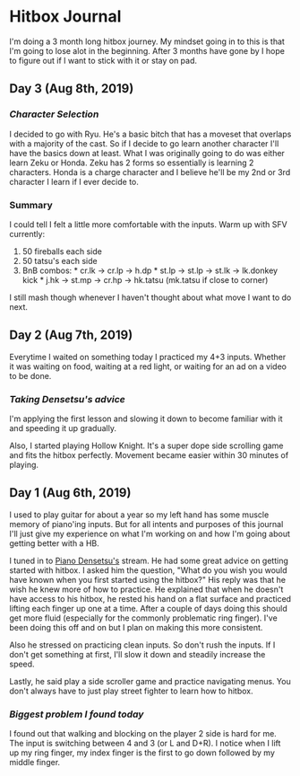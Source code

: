 # Hitbox Journal

I'm doing a 3 month long hitbox journey.
My mindset going in to this is that I'm going to lose alot in the beginning.
After 3 months have gone by I hope to figure out if I want to stick with it or stay on pad.

## Day 3 (Aug 8th, 2019)

### _Character Selection_

I decided to go with Ryu.
He's a basic bitch that has a moveset that overlaps with a majority of the cast.
So if I decide to go learn another character I'll have the basics down at least.
What I was originally going to do was either learn Zeku or Honda.
Zeku has 2 forms so essentially is learning 2 characters.
Honda is a charge character and I believe he'll be my 2nd or 3rd character I learn if I ever decide to.

### Summary

I could tell I felt a little more comfortable with the inputs.
Warm up with SFV currently:
  1. 50 fireballs each side
  2. 50 tatsu's each side
  3. BnB combos:
    * cr.lk -> cr.lp -> h.dp
    * st.lp -> st.lp -> st.lk -> lk.donkey kick
    * j.hk -> st.mp -> cr.hp -> hk.tatsu (mk.tatsu if close to corner)

I still mash though whenever I haven't thought about what move I want to do next.

## Day 2 (Aug 7th, 2019)

Everytime I waited on something today I practiced my 4+3 inputs.
Whether it was waiting on food, waiting at a red light, or waiting for an ad on a video to be done.

### _Taking Densetsu's advice_

I'm applying the first lesson and slowing it down to become familiar with it and speeding it up gradually.

Also, I started playing Hollow Knight.
It's a super dope side scrolling game and fits the hitbox perfectly.
Movement became easier within 30 minutes of playing.

## Day 1 (Aug 6th, 2019)

I used to play guitar for about a year so my left hand has some muscle memory of piano'ing inputs.
But for all intents and purposes of this journal I'll just give my experience on what I'm working on and how I'm going about getting better with a HB.

I tuned in to <a href="https://twitter.com/PianoDensetsu" target="_blank">Piano Densetsu's</a> stream.
He had some great advice on getting started with hitbox.
I asked him the question, "What do you wish you would have known when you first started using the hitbox?"
His reply was that he wish he knew more of how to practice.
He explained that when he doesn't have access to his hitbox,
he rested his hand on a flat surface and practiced lifting each finger up one at a time.
After a couple of days doing this should get more fluid (especially for the commonly problematic ring finger).
I've been doing this off and on but I plan on making this more consistent.

Also he stressed on practicing clean inputs.
So don't rush the inputs.
If I don't get something at first, I'll slow it down and steadily increase the speed.

Lastly, he said play a side scroller game and practice navigating menus.
You don't always have to just play street fighter to learn how to hitbox.

### _Biggest problem I found today_

I found out that walking and blocking on the player 2 side is hard for me.
The input is switching between 4 and 3 (or L and D+R).
I notice when I lift up my ring finger, my index finger is the first to go down followed by my middle finger.
